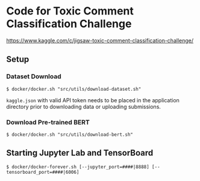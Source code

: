 # Code for Toxic Comment Classification Challenge

https://www.kaggle.com/c/jigsaw-toxic-comment-classification-challenge/

## Setup

### Dataset Download

`$ docker/docker.sh "src/utils/download-dataset.sh"`

`kaggle.json` with valid API token needs to be placed in the application directory prior to downloading data or uploading submissions.

### Download Pre-trained BERT

`$ docker/docker.sh "src/utils/download-bert.sh"`

## Starting Jupyter Lab and TensorBoard

`$ docker/docker-forever.sh [--jupyter_port=####|8888] [--tensorboard_port=####|6006]`
